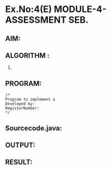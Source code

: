 # Ex.No:4(E)  MODULE-4-ASSESSMENT SEB.

## AIM:

## ALGORITHM :
1.	

## PROGRAM:
 ```
/*
Program to implement a 
Developed by: 
RegisterNumber:  
*/
```

## Sourcecode.java:







## OUTPUT:



## RESULT:


